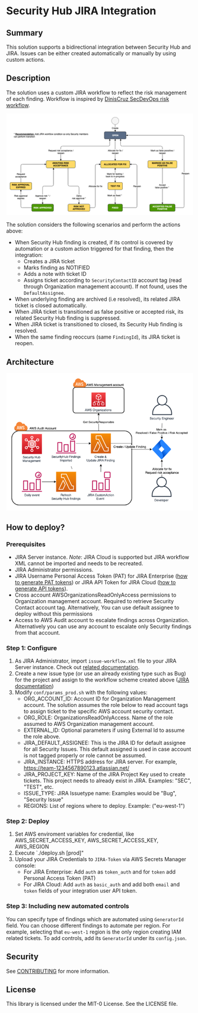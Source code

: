 # Security Hub JIRA Integration

## Summary

This solution supports a bidirectional integration between Security Hub and JIRA. Issues can be either created automatically or manually by using custom actions.

## Description

The solution uses a custom JIRA workflow to reflect the risk management of each finding. Workflow is inspired by [DinisCruz SecDevOps risk workflow](https://www.slideshare.net/DinisCruz/secdevops-risk-workflow-v06).

![Workflow](asset/workflow.png)

The solution considers the following scenarios and perform the actions above:
* When Security Hub finding is created, if its control is covered by automation or a custom action triggered for that finding, then the integration:
    *  Creates a JIRA ticket
    *  Marks finding as NOTIFIED
    *  Adds a note with ticket ID
    *  Assigns ticket according to `SecurityContactID` account tag (read through Organization management account). If not found, uses the `DefaultAssignee`.
* When underlying finding are archived (i.e resolved), its related JIRA ticket is closed automatically.
* When JIRA ticket is transitioned as false positive or accepted risk, its related Security Hub finding is suppressed.
* When JIRA ticket is transitioned to closed, its Security Hub finding is resolved. 
* When the same finding reoccurs (same `FindingId`), its JIRA ticket is reopen.

## Architecture

![Architecture](asset/architecture.png)

## How to deploy?

### Prerequisites

* JIRA Server instance.
*Note*: JIRA Cloud is supported but JIRA workflow XML cannot be imported and needs to be recreated.
* JIRA Administrator permissions. 
* JIRA Username Personal Access Token (PAT) for JIRA Enterprise ([how to generate PAT tokens](https://confluence.atlassian.com/enterprise/using-personal-access-tokens-1026032365.html)) or JIRA API Token for JIRA Cloud ([how to generate API tokens](https://support.atlassian.com/atlassian-account/docs/manage-api-tokens-for-your-atlassian-account/)). 
* Cross account AWSOrganizationsReadOnlyAccess permissions to Organization management account. Required to retrieve Security Contact account tag. Alternatively, You can use default assignee to deploy without this permissions  
* Access to AWS Audit account to escalate findings across Organization. Alternatively you can use any account to escalate only Security findings from that account.

### Step 1: Configure

1. As JIRA Administrator, import `issue-workflow.xml` file to your JIRA Server instance. Check out [related documentation](https://confluence.atlassian.com/adminjiraserver/using-xml-to-create-a-workflow-938847525.html). 
2. Create a new issue type (or use an already existing type such as Bug) for the project and assign to the workflow scheme created above ([JIRA documentation](https://support.atlassian.com/jira-cloud-administration/docs/manage-issue-workflows/))
4. Modify `conf/params_prod.sh` with the following values:
    * ORG_ACCOUNT_ID: Account ID for Organization Management account. The solution assumes the role below to read account tags to assign ticket to the specific AWS account security contact.
    * ORG_ROLE: OrganizationsReadOnlyAccess. Name of the role assumed to AWS Organization management account.
    * EXTERNAL_ID: Optional parameters if using External Id to assume the role above. 
    * JIRA_DEFAULT_ASSIGNEE: This is the JIRA ID for default assignee for all Security Issues. This default assigned is used in case account is not tagged properly or role cannot be assumed.
    * JIRA_INSTANCE: HTTPS address for JIRA server. For example, https://team-1234567890123.atlassian.net/
    * JIRA_PROJECT_KEY: Name of the JIRA Project Key used to create tickets. This project needs to already exist in JIRA. Examples: "SEC", "TEST", etc. 
    * ISSUE_TYPE: JIRA Issuetype name: Examples would be "Bug", "Security Issue"
    * REGIONS:  List of regions where to deploy. Example: ("eu-west-1")

### Step 2: Deploy
1. Set AWS enviroment variables for credential, like AWS_SECRET_ACCESS_KEY, AWS_SECRET_ACCESS_KEY, AWS_REGION
2. Execute `./deploy.sh [prod]"
3. Upload your JIRA Credentials to `JIRA-Token` via AWS Secrets Manager console:
    * For JIRA Enterprise: Add `auth` as `token_auth` and for `token` add Personal Access Token (PAT)
    * For JIRA Cloud: Add `auth` as `basic_auth` and add both `email` and `token` fields of your integration user API token.
    
### Step 3: Including new automated controls

You can specify type of findings which are automated using `GeneratorId` field. You can choose different findings to automate per region. For example, selecting that `eu-west-1` region is the only region creating IAM related tickets. To add controls, add its `GeneratorId` under its `config.json`.    

## Security

See [CONTRIBUTING](CONTRIBUTING.md#security-issue-notifications) for more information.

## License

This library is licensed under the MIT-0 License. See the LICENSE file.

